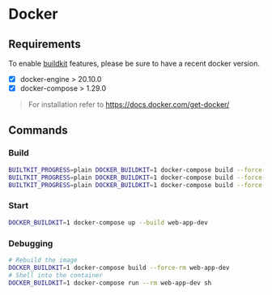 # Docker

## Requirements

To enable [buildkit](https://docs.docker.com/develop/develop-images/build_enhancements/) features, please be sure to have a recent docker version.

- [x] docker-engine > 20.10.0
- [x] docker-compose > 1.29.0

> For installation refer to https://docs.docker.com/get-docker/

## Commands

### Build

```bash
BUILTKIT_PROGRESS=plain DOCKER_BUILDKIT=1 docker-compose build --force-rm --progress=plain workspaces-full-install
BUILTKIT_PROGRESS=plain DOCKER_BUILDKIT=1 docker-compose build --force-rm --progress=plain builder
BUILTKIT_PROGRESS=plain DOCKER_BUILDKIT=1 docker-compose build --force-rm --progress=plain production
```

### Start

```bash
DOCKER_BUILDKIT=1 docker-compose up --build web-app-dev
```

### Debugging

```bash
# Rebuild the image
DOCKER_BUILDKIT=1 docker-compose build --force-rm web-app-dev
# Shell into the container
DOCKER_BUILDKIT=1 docker-compose run --rm web-app-dev sh
```
